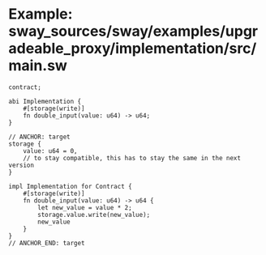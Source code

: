 # Example: sway_sources/sway/examples/upgradeable_proxy/implementation/src/main.sw

```sway
contract;

abi Implementation {
    #[storage(write)]
    fn double_input(value: u64) -> u64;
}

// ANCHOR: target
storage {
    value: u64 = 0,
    // to stay compatible, this has to stay the same in the next version
}

impl Implementation for Contract {
    #[storage(write)]
    fn double_input(value: u64) -> u64 {
        let new_value = value * 2;
        storage.value.write(new_value);
        new_value
    }
}
// ANCHOR_END: target

```
